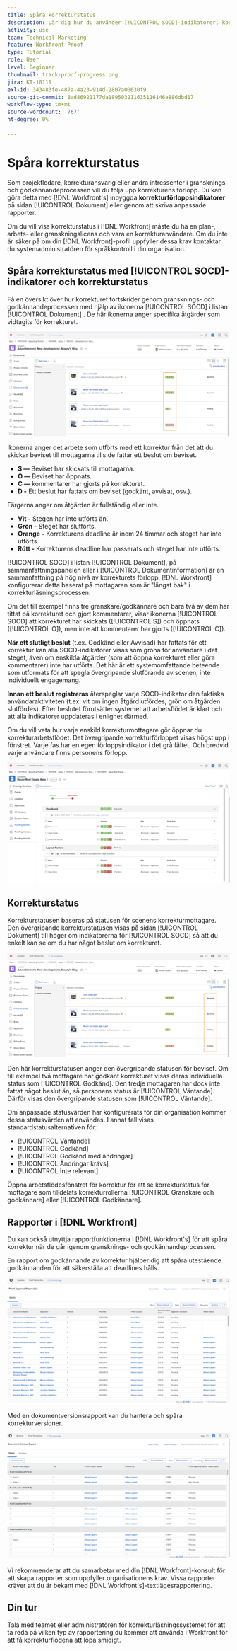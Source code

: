 ```yaml
---
title: Spåra korrekturstatus
description: Lär dig hur du använder [!UICONTROL SOCD]-indikatorer, korrekturförlopp och rapporter för att spåra förloppet för ett korrektur i  [!DNL  Workfront].
activity: use
team: Technical Marketing
feature: Workfront Proof
type: Tutorial
role: User
level: Beginner
thumbnail: track-proof-progress.png
jira: KT-10111
exl-id: 343483fe-487a-4a23-914d-2807a00630f9
source-git-commit: 8ad86921177da189503211635116146e886dbd17
workflow-type: tm+mt
source-wordcount: '767'
ht-degree: 0%

---
```


# Spåra korrekturstatus

Som projektledare, korrekturansvarig eller andra intressenter i gransknings- och godkännandeprocessen vill du följa upp korrekturens förlopp. Du kan göra detta med [!DNL Workfront's] inbyggda **korrekturförloppsindikatorer** på sidan [!UICONTROL Dokument] eller genom att skriva anpassade rapporter.

Om du vill visa korrekturstatus i [!DNL Workfront] måste du ha en plan-, arbets- eller granskningslicens och vara en korrekturanvändare. Om du inte är säker på om din [!DNL Workfront]-profil uppfyller dessa krav kontaktar du systemadministratören för språkkontroll i din organisation.

## Spåra korrekturstatus med [!UICONTROL SOCD]-indikatorer och korrekturstatus

Få en översikt över hur korrekturet fortskrider genom gransknings- och godkännandeprocessen med hjälp av ikonerna [!UICONTROL SOCD] i listan [!UICONTROL Dokument] . De här ikonerna anger specifika åtgärder som vidtagits för korrekturet.

![En bild av listan [!UICONTROL Dokument] i ett [!DNL  Workfront]-projekt med ikonerna [!UICONTROL SOCD] markerade.](assets/manage-proofs-socd.png)

Ikonerna anger det arbete som utförts med ett korrektur från det att du skickar beviset till mottagarna tills de fattar ett beslut om beviset.

* **S —** Beviset har skickats till mottagarna.
* **O —** Beviset har öppnats.
* **C —** kommentarer har gjorts på korrekturet.
* **D -** Ett beslut har fattats om beviset (godkänt, avvisat, osv.).

Färgerna anger om åtgärden är fullständig eller inte.

* **Vit -** Stegen har inte utförts än.
* **Grön -** Steget har slutförts.
* **Orange -** Korrekturens deadline är inom 24 timmar och steget har inte utförts.
* **Rött -** Korrekturens deadline har passerats och steget har inte utförts.

[!UICONTROL SOCD] i listan [!UICONTROL Dokument], på sammanfattningspanelen eller i [!UICONTROL Dokumentinformation] är en sammanfattning på hög nivå av korrekturets förlopp. [!DNL Workfront] konfigurerar detta baserat på mottagaren som är &quot;längst bak&quot; i korrekturläsningsprocessen.

Om det till exempel finns tre granskare/godkännare och bara två av dem har tittat på korrekturet och gjort kommentarer, visar ikonerna [!UICONTROL SOCD] att korrekturet har skickats ([!UICONTROL S]) och öppnats ([!UICONTROL O]), men inte att kommentarer har gjorts ([!UICONTROL C]).

**När ett slutligt beslut** (t.ex. Godkänd eller Avvisad) har fattats för ett korrektur kan alla SOCD-indikatorer visas som gröna för användare i det steget, även om enskilda åtgärder (som att öppna korrekturet eller göra kommentarer) inte har utförts. Det här är ett systemomfattande beteende som utformats för att spegla övergripande slutförande av scenen, inte individuellt engagemang.

**Innan ett beslut registreras** återspeglar varje SOCD-indikator den faktiska användaraktiviteten (t.ex. vit om ingen åtgärd utfördes, grön om åtgärden slutfördes). Efter beslutet förutsätter systemet att arbetsflödet är klart och att alla indikatorer uppdateras i enlighet därmed.

Om du vill veta hur varje enskild korrekturmottagare gör öppnar du korrekturarbetsflödet. Det övergripande korrekturförloppet visas högst upp i fönstret. Varje fas har en egen förloppsindikator i det grå fältet.  Och bredvid varje användare finns personens förlopp.

![En bild av avsnittet [!UICONTROL Korrekturarbetsflöde] i ett dokument.](assets/manage-proofs-socd-in-proofing-workflow-window.png)

## Korrekturstatus

Korrekturstatusen baseras på statusen för scenens korrekturmottagare. Den övergripande korrekturstatusen visas på sidan [!UICONTROL Dokument] till höger om indikatorerna för [!UICONTROL SOCD] så att du enkelt kan se om du har något beslut om korrekturet.

![En bild av listan [!UICONTROL Dokument] i ett [!DNL  Workfront]-projekt med den övergripande korrekturstatusen markerad.](assets/manage-proofs-overall-status.png)

Den här korrekturstatusen anger den övergripande statusen för beviset. Om till exempel två mottagare har godkänt korrekturet visas deras individuella status som [!UICONTROL Godkänd]. Den tredje mottagaren har dock inte fattat något beslut än, så personens status är [!UICONTROL Väntande]. Därför visas den övergripande statusen som [!UICONTROL Väntande].

Om anpassade statusvärden har konfigurerats för din organisation kommer dessa statusvärden att användas. I annat fall visas standardstatusalternativen för:

* [!UICONTROL Väntande]
* [!UICONTROL Godkänd]
* [!UICONTROL Godkänd med ändringar]
* [!UICONTROL Ändringar krävs]
* [!UICONTROL Inte relevant]

Öppna arbetsflödesfönstret för korrektur för att se korrekturstatus för mottagare som tilldelats korrekturrollerna [!UICONTROL Granskare och godkännare] eller [!UICONTROL Godkännare].

## Rapporter i [!DNL Workfront]

Du kan också utnyttja rapportfunktionerna i [!DNL Workfront's] för att spåra korrektur när de går igenom gransknings- och godkännandeprocessen.

En rapport om godkännande av korrektur hjälper dig att spåra utestående godkännanden för att säkerställa att deadlines hålls.

![En bild av en rapport om godkännande av korrektur i [!DNL  Workfront].](assets/proof-approval-report.png)

Med en dokumentversionsrapport kan du hantera och spåra korrekturversioner.

![En bild av en dokumentversion i [!DNL  Workfront].](assets/document-version-report.png)

Vi rekommenderar att du samarbetar med din [!DNL Workfront]-konsult för att skapa rapporter som uppfyller organisationens krav. Vissa rapporter kräver att du är bekant med [!DNL Workfront's]-textlägesrapportering.

## Din tur

Tala med teamet eller administratören för korrekturläsningssystemet för att ta reda på vilken typ av rapportering du kommer att använda i Workfront för att få korrekturflödena att löpa smidigt.

<!--
### Learn more
* Learn to create reports in [!DNL Workfront] with the Basic Report Creation course.
* View progress and status of a proof
* View activity on a proof within [!DNL Workfront]
-->
